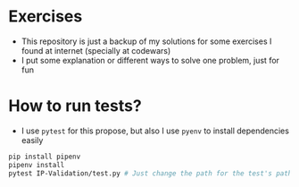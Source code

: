 # Exercises

- This repository is just a backup of my solutions for some exercises I found at internet (specially at codewars)
- I put some explanation or different ways to solve one problem, just for fun

# How to run tests?

- I use `pytest` for this propose, but also I use `pyenv` to install dependencies easily

```zsh
pip install pipenv
pipenv install
pytest IP-Validation/test.py # Just change the path for the test's path you want to run
```
